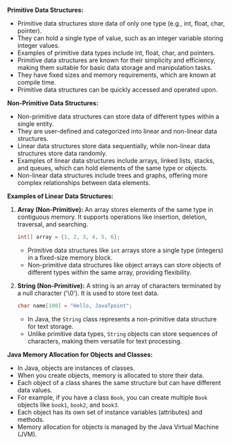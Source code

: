 
**Primitive Data Structures:**
- Primitive data structures store data of only one type (e.g., int, float, char, pointer).
- They can hold a single type of value, such as an integer variable storing integer values.
- Examples of primitive data types include int, float, char, and pointers.
- Primitive data structures are known for their simplicity and efficiency, making them suitable for basic data storage and manipulation tasks.
- They have fixed sizes and memory requirements, which are known at compile time.
- Primitive data structures can be quickly accessed and operated upon.

**Non-Primitive Data Structures:**
- Non-primitive data structures can store data of different types within a single entity.
- They are user-defined and categorized into linear and non-linear data structures.
- Linear data structures store data sequentially, while non-linear data structures store data randomly.
- Examples of linear data structures include arrays, linked lists, stacks, and queues, which can hold elements of the same type or objects.
- Non-linear data structures include trees and graphs, offering more complex relationships between data elements.

**Examples of Linear Data Structures:**
1. **Array (Non-Primitive):** An array stores elements of the same type in contiguous memory. It supports operations like insertion, deletion, traversal, and searching.
   ```java
   int[] array = {1, 2, 3, 4, 5, 6};
   ```
   - Primitive data structures like `int` arrays store a single type (integers) in a fixed-size memory block.
   - Non-primitive data structures like object arrays can store objects of different types within the same array, providing flexibility.

2. **String (Non-Primitive):** A string is an array of characters terminated by a null character ('\0'). It is used to store text data.
   ```c
   char name[100] = "Hello, JavaTpoint";
   ```
   - In Java, the `String` class represents a non-primitive data structure for text storage.
   - Unlike primitive data types, `String` objects can store sequences of characters, making them versatile for text processing.

**Java Memory Allocation for Objects and Classes:**
- In Java, objects are instances of classes.
- When you create objects, memory is allocated to store their data.
- Each object of a class shares the same structure but can have different data values.
- For example, if you have a class `Book`, you can create multiple `Book` objects like `book1`, `book2`, and `book3`.
- Each object has its own set of instance variables (attributes) and methods.
- Memory allocation for objects is managed by the Java Virtual Machine (JVM).

